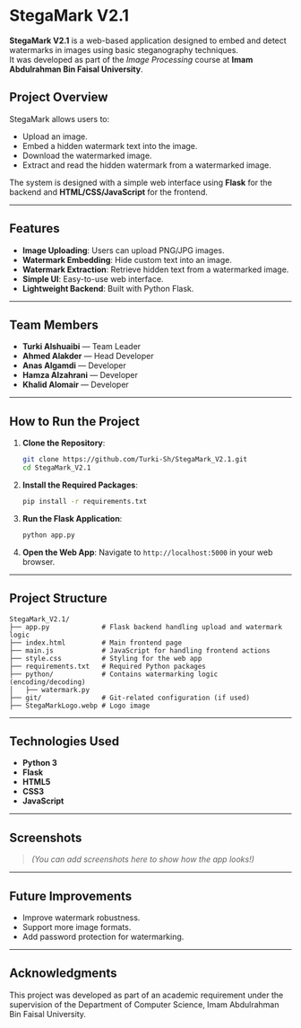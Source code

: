 # StegaMark V2.1

**StegaMark V2.1** is a web-based application designed to embed and detect watermarks in images using basic steganography techniques.  
It was developed as part of the *Image Processing* course at **Imam Abdulrahman Bin Faisal University**.

## Project Overview

StegaMark allows users to:
- Upload an image.
- Embed a hidden watermark text into the image.
- Download the watermarked image.
- Extract and read the hidden watermark from a watermarked image.

The system is designed with a simple web interface using **Flask** for the backend and **HTML/CSS/JavaScript** for the frontend.

---

## Features

- **Image Uploading**: Users can upload PNG/JPG images.
- **Watermark Embedding**: Hide custom text into an image.
- **Watermark Extraction**: Retrieve hidden text from a watermarked image.
- **Simple UI**: Easy-to-use web interface.
- **Lightweight Backend**: Built with Python Flask.

---

## Team Members

- **Turki Alshuaibi** — Team Leader
- **Ahmed Alakder** — Head Developer
- **Anas Algamdi** — Developer
- **Hamza Alzahrani** — Developer
- **Khalid Alomair** — Developer

---

## How to Run the Project

1. **Clone the Repository**:
   ```bash
   git clone https://github.com/Turki-Sh/StegaMark_V2.1.git
   cd StegaMark_V2.1
   ```

2. **Install the Required Packages**:
   ```bash
   pip install -r requirements.txt
   ```

3. **Run the Flask Application**:
   ```bash
   python app.py
   ```

4. **Open the Web App**:
   Navigate to `http://localhost:5000` in your web browser.

---

## Project Structure

```
StegaMark_V2.1/
├── app.py             # Flask backend handling upload and watermark logic
├── index.html         # Main frontend page
├── main.js            # JavaScript for handling frontend actions
├── style.css          # Styling for the web app
├── requirements.txt   # Required Python packages
├── python/            # Contains watermarking logic (encoding/decoding)
│   ├── watermark.py
├── git/               # Git-related configuration (if used)
├── StegaMarkLogo.webp # Logo image
```

---

## Technologies Used

- **Python 3**
- **Flask**
- **HTML5**
- **CSS3**
- **JavaScript**

---

## Screenshots

> *(You can add screenshots here to show how the app looks!)*

---

## Future Improvements

- Improve watermark robustness.
- Support more image formats.
- Add password protection for watermarking.

---

## Acknowledgments

This project was developed as part of an academic requirement under the supervision of the Department of Computer Science, Imam Abdulrahman Bin Faisal University.
